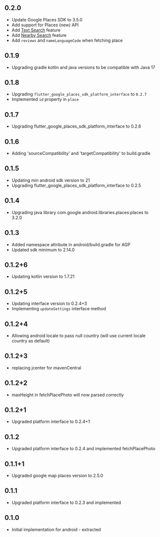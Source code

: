 ## 0.2.0

* Update Google Places SDK to 3.5.0
* Add support for Places (new) API
* Add [Text Search](https://developers.google.com/maps/documentation/places/web-service/text-search) feature
* Add [Nearby Search](https://developers.google.com/maps/documentation/places/web-service/nearby-search) feature
* Add `reviews` and `nameLanguageCode` when fetching place

## 0.1.9

* Upgrading gradle kotlin and java versions to be compatible with Java 17

## 0.1.8

* Upgrading `flutter_google_places_sdk_platform_interface` to `0.2.7`
* Implemented `id` property in `place`

## 0.1.7

* Upgrading flutter_google_places_sdk_platform_interface to 0.2.6

## 0.1.6

* Adding 'sourceCompatibility' and 'targetCompatibility' to build.gradle

## 0.1.5

* Updating min android sdk version to 21
* Upgrading flutter_google_places_sdk_platform_interface to 0.2.5

## 0.1.4

* Upgrading java library com.google.android.libraries.places:places to 3.2.0

## 0.1.3

* Added namespace attribute in android/build.gradle for AGP
* Updated sdk minimum to 2.14.0

## 0.1.2+6

* Updating kotlin version to 1.7.21

## 0.1.2+5

* Updating interface version to 0.2.4+3
* Implementing `updateSettings` interface method

## 0.1.2+4

* Allowing android locale to pass null country (will use current locale country as default)

## 0.1.2+3

* replacing jcenter for mavenCentral

## 0.1.2+2

* maxHeight in fetchPlacePhoto will now parsed correctly

## 0.1.2+1

* Upgraded platform interface to 0.2.4+1

## 0.1.2

* Upgraded platform interface to 0.2.4 and implemented fetchPlacePhoto

## 0.1.1+1

* Upgraded google map places version to 2.5.0

## 0.1.1

* Upgraded platform interface to 0.2.3 and implemented

## 0.1.0

* Initial implementation for android - extracted
